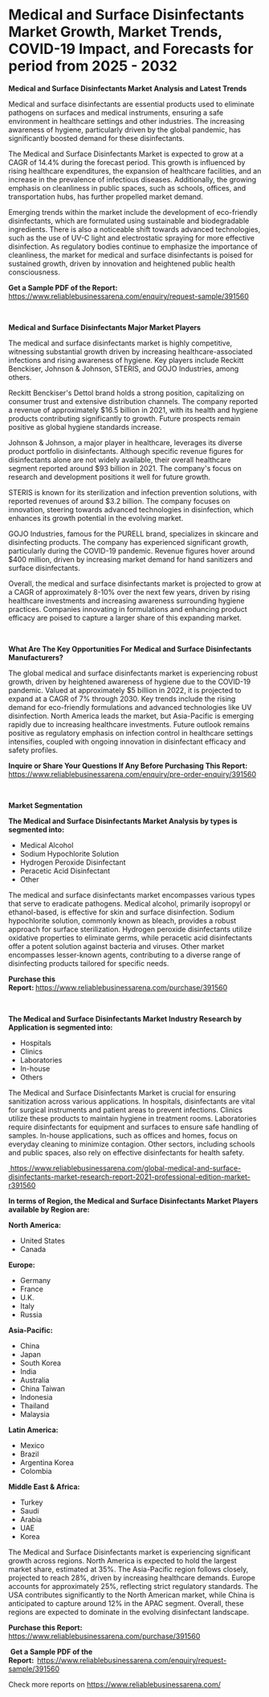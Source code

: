 <p><h1>Medical and Surface Disinfectants Market Growth, Market Trends, COVID-19 Impact, and Forecasts for period from 2025 - 2032</h1></p><p><strong>Medical and Surface Disinfectants Market Analysis and Latest Trends</strong></p>
<p><p>Medical and surface disinfectants are essential products used to eliminate pathogens on surfaces and medical instruments, ensuring a safe environment in healthcare settings and other industries. The increasing awareness of hygiene, particularly driven by the global pandemic, has significantly boosted demand for these disinfectants. </p><p>The Medical and Surface Disinfectants Market is expected to grow at a CAGR of 14.4% during the forecast period. This growth is influenced by rising healthcare expenditures, the expansion of healthcare facilities, and an increase in the prevalence of infectious diseases. Additionally, the growing emphasis on cleanliness in public spaces, such as schools, offices, and transportation hubs, has further propelled market demand. </p><p>Emerging trends within the market include the development of eco-friendly disinfectants, which are formulated using sustainable and biodegradable ingredients. There is also a noticeable shift towards advanced technologies, such as the use of UV-C light and electrostatic spraying for more effective disinfection. As regulatory bodies continue to emphasize the importance of cleanliness, the market for medical and surface disinfectants is poised for sustained growth, driven by innovation and heightened public health consciousness.</p></p>
<p><strong>Get a Sample PDF of the Report:&nbsp;</strong> <a href="https://www.reliablebusinessarena.com/enquiry/request-sample/391560?utm_campaign=2189&utm_medium=2&utm_source=Github&utm_content=ia&utm_term=29032025&utm_id=medical-and-surface-disinfectants">https://www.reliablebusinessarena.com/enquiry/request-sample/391560</a></p>
<p>&nbsp;</p>
<p><strong>Medical and Surface Disinfectants Major Market Players</strong></p>
<p><p>The medical and surface disinfectants market is highly competitive, witnessing substantial growth driven by increasing healthcare-associated infections and rising awareness of hygiene. Key players include Reckitt Benckiser, Johnson & Johnson, STERIS, and GOJO Industries, among others.</p><p>Reckitt Benckiser's Dettol brand holds a strong position, capitalizing on consumer trust and extensive distribution channels. The company reported a revenue of approximately $16.5 billion in 2021, with its health and hygiene products contributing significantly to growth. Future prospects remain positive as global hygiene standards increase.</p><p>Johnson & Johnson, a major player in healthcare, leverages its diverse product portfolio in disinfectants. Although specific revenue figures for disinfectants alone are not widely available, their overall healthcare segment reported around $93 billion in 2021. The company's focus on research and development positions it well for future growth.</p><p>STERIS is known for its sterilization and infection prevention solutions, with reported revenues of around $3.2 billion. The company focuses on innovation, steering towards advanced technologies in disinfection, which enhances its growth potential in the evolving market.</p><p>GOJO Industries, famous for the PURELL brand, specializes in skincare and disinfecting products. The company has experienced significant growth, particularly during the COVID-19 pandemic. Revenue figures hover around $400 million, driven by increasing market demand for hand sanitizers and surface disinfectants.</p><p>Overall, the medical and surface disinfectants market is projected to grow at a CAGR of approximately 8-10% over the next few years, driven by rising healthcare investments and increasing awareness surrounding hygiene practices. Companies innovating in formulations and enhancing product efficacy are poised to capture a larger share of this expanding market.</p></p>
<p>&nbsp;</p>
<p><strong>What Are The Key Opportunities For Medical and Surface Disinfectants Manufacturers?</strong></p>
<p><p>The global medical and surface disinfectants market is experiencing robust growth, driven by heightened awareness of hygiene due to the COVID-19 pandemic. Valued at approximately $5 billion in 2022, it is projected to expand at a CAGR of 7% through 2030. Key trends include the rising demand for eco-friendly formulations and advanced technologies like UV disinfection. North America leads the market, but Asia-Pacific is emerging rapidly due to increasing healthcare investments. Future outlook remains positive as regulatory emphasis on infection control in healthcare settings intensifies, coupled with ongoing innovation in disinfectant efficacy and safety profiles.</p></p>
<p><strong>Inquire or Share Your Questions If Any Before Purchasing This Report:</strong> <a href="https://www.reliablebusinessarena.com/enquiry/pre-order-enquiry/391560?utm_campaign=2189&utm_medium=2&utm_source=Github&utm_content=ia&utm_term=29032025&utm_id=medical-and-surface-disinfectants">https://www.reliablebusinessarena.com/enquiry/pre-order-enquiry/391560</a></p>
<p>&nbsp;</p>
<p><strong>Market Segmentation</strong></p>
<p><strong>The Medical and Surface Disinfectants Market Analysis by types is segmented into:</strong></p>
<p><ul><li>Medical Alcohol</li><li>Sodium Hypochlorite Solution</li><li>Hydrogen Peroxide Disinfectant</li><li>Peracetic Acid Disinfectant</li><li>Other</li></ul></p>
<p><p>The medical and surface disinfectants market encompasses various types that serve to eradicate pathogens. Medical alcohol, primarily isopropyl or ethanol-based, is effective for skin and surface disinfection. Sodium hypochlorite solution, commonly known as bleach, provides a robust approach for surface sterilization. Hydrogen peroxide disinfectants utilize oxidative properties to eliminate germs, while peracetic acid disinfectants offer a potent solution against bacteria and viruses. Other market encompasses lesser-known agents, contributing to a diverse range of disinfecting products tailored for specific needs.</p></p>
<p><strong>Purchase this Report:&nbsp;</strong><a href="https://www.reliablebusinessarena.com/purchase/391560?utm_campaign=2189&utm_medium=2&utm_source=Github&utm_content=ia&utm_term=29032025&utm_id=medical-and-surface-disinfectants">https://www.reliablebusinessarena.com/purchase/391560</a></p>
<p>&nbsp;</p>
<p><strong>The Medical and Surface Disinfectants Market Industry Research by Application is segmented into:</strong></p>
<p><ul><li>Hospitals</li><li>Clinics</li><li>Laboratories</li><li>In-house</li><li>Others</li></ul></p>
<p><p>The Medical and Surface Disinfectants Market is crucial for ensuring sanitization across various applications. In hospitals, disinfectants are vital for surgical instruments and patient areas to prevent infections. Clinics utilize these products to maintain hygiene in treatment rooms. Laboratories require disinfectants for equipment and surfaces to ensure safe handling of samples. In-house applications, such as offices and homes, focus on everyday cleaning to minimize contagion. Other sectors, including schools and public spaces, also rely on effective disinfectants for health safety.</p></p>
<p><a href="https://www.reliablebusinessarena.com/global-medical-and-surface-disinfectants-market-research-report-2021-professional-edition-market-r391560?utm_campaign=2189&utm_medium=2&utm_source=Github&utm_content=ia&utm_term=29032025&utm_id=medical-and-surface-disinfectants">&nbsp;https://www.reliablebusinessarena.com/global-medical-and-surface-disinfectants-market-research-report-2021-professional-edition-market-r391560</a></p>
<p><strong>In terms of Region, the Medical and Surface Disinfectants Market Players available by Region are:</strong></p>
<p>
    <p> <strong> North America: </strong>
        <ul>
            <li>United States</li>
            <li>Canada</li>
        </ul>
        </p> 
    <p> <strong> Europe: </strong>
        <ul>
            <li>Germany</li>
            <li>France</li>
            <li>U.K.</li>
            <li>Italy</li>
            <li>Russia</li>
        </ul>
        </p> 
    <p> <strong> Asia-Pacific: </strong>
        <ul>
            <li>China</li>
            <li>Japan</li>
            <li>South Korea</li>
            <li>India</li>
            <li>Australia</li>
            <li>China Taiwan</li>
            <li>Indonesia</li>
            <li>Thailand</li>
            <li>Malaysia</li>
        </ul>
        </p> 
    <p> <strong> Latin America: </strong>
        <ul>
            <li>Mexico</li>
            <li>Brazil</li>
            <li>Argentina Korea</li>
            <li>Colombia</li>
        </ul>
        </p> 
    <p> <strong> Middle East & Africa: </strong>
        <ul>
            <li>Turkey</li>
            <li>Saudi</li>
            <li>Arabia</li>
            <li>UAE</li>
            <li>Korea</li>
        </ul>
    </p>
    </p>
<p><p>The Medical and Surface Disinfectants market is experiencing significant growth across regions. North America is expected to hold the largest market share, estimated at 35%. The Asia-Pacific region follows closely, projected to reach 28%, driven by increasing healthcare demands. Europe accounts for approximately 25%, reflecting strict regulatory standards. The USA contributes significantly to the North American market, while China is anticipated to capture around 12% in the APAC segment. Overall, these regions are expected to dominate in the evolving disinfectant landscape.</p></p>
<p><strong>Purchase this Report: </strong><a href="https://www.reliablebusinessarena.com/purchase/391560?utm_campaign=2189&utm_medium=2&utm_source=Github&utm_content=ia&utm_term=29032025&utm_id=medical-and-surface-disinfectants">https://www.reliablebusinessarena.com/purchase/391560</a></p>
<p>&nbsp;<strong>Get a Sample PDF of the Report:&nbsp;&nbsp;</strong><a href="https://www.reliablebusinessarena.com/enquiry/request-sample/391560?utm_campaign=2189&utm_medium=2&utm_source=Github&utm_content=ia&utm_term=29032025&utm_id=medical-and-surface-disinfectants">https://www.reliablebusinessarena.com/enquiry/request-sample/391560</a></p>
<p><strong></strong></p>
<p>Check more reports on <a href="https://www.reliablebusinessarena.com/?utm_campaign=2189&utm_medium=2&utm_source=Github&utm_content=ia&utm_term=29032025&utm_id=medical-and-surface-disinfectants">https://www.reliablebusinessarena.com/</a></p>
